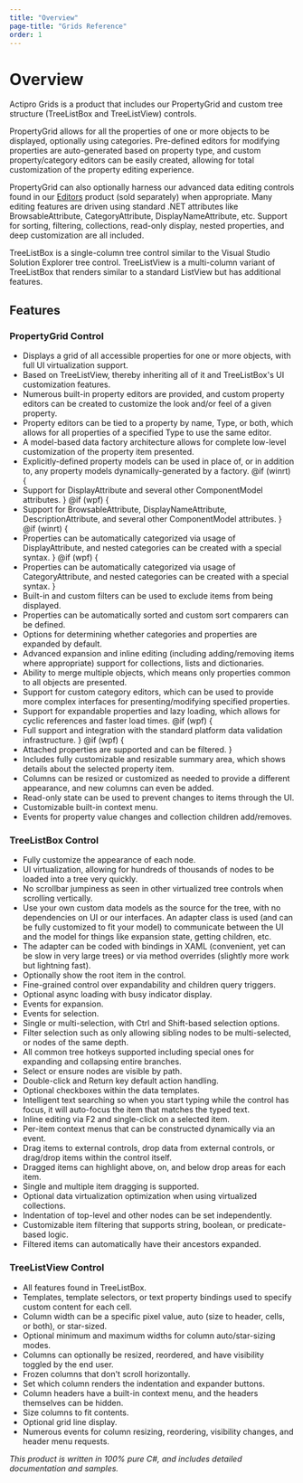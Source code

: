 ```yaml
---
title: "Overview"
page-title: "Grids Reference"
order: 1
---
```

# Overview

Actipro Grids is a product that includes our PropertyGrid and custom tree structure (TreeListBox and TreeListView) controls.

PropertyGrid allows for all the properties of one or more objects to be displayed, optionally using categories.  Pre-defined editors for modifying properties are auto-generated based on property type, and custom property/category editors can be easily created, allowing for total customization of the property editing experience.

PropertyGrid can also optionally harness our advanced data editing controls found in our [Editors](../editors/index.md) product (sold separately) when appropriate.  Many editing features are driven using standard .NET attributes like BrowsableAttribute, CategoryAttribute, DisplayNameAttribute, etc.  Support for sorting, filtering, collections, read-only display, nested properties, and deep customization are all included.

TreeListBox is a single-column tree control similar to the Visual Studio Solution Explorer tree control.  TreeListView is a multi-column variant of TreeListBox that renders similar to a standard ListView but has additional features.

## Features

### PropertyGrid Control

- Displays a grid of all accessible properties for one or more objects, with full UI virtualization support.
- Based on TreeListView, thereby inheriting all of it and TreeListBox's UI customization features.
- Numerous built-in property editors are provided, and custom property editors can be created to customize the look and/or feel of a given property.
- Property editors can be tied to a property by name, Type, or both, which allows for all properties of a specified Type to use the same editor.
- A model-based data factory architecture allows for complete low-level customization of the property item presented.
- Explicitly-defined property models can be used in place of, or in addition to, any property models dynamically-generated by a factory.
@if (winrt) {
- Support for DisplayAttribute and several other ComponentModel attributes.
}
@if (wpf) {
- Support for BrowsableAttribute, DisplayNameAttribute, DescriptionAttribute, and several other ComponentModel attributes.
}
@if (winrt) {
- Properties can be automatically categorized via usage of DisplayAttribute, and nested categories can be created with a special syntax.
}
@if (wpf) {
- Properties can be automatically categorized via usage of CategoryAttribute, and nested categories can be created with a special syntax.
}
- Built-in and custom filters can be used to exclude items from being displayed.
- Properties can be automatically sorted and custom sort comparers can be defined.
- Options for determining whether categories and properties are expanded by default.
- Advanced expansion and inline editing (including adding/removing items where appropriate) support for collections, lists and dictionaries.
- Ability to merge multiple objects, which means only properties common to all objects are presented.
- Support for custom category editors, which can be used to provide more complex interfaces for presenting/modifying specified properties.
- Support for expandable properties and lazy loading, which allows for cyclic references and faster load times.
@if (wpf) {
- Full support and integration with the standard platform data validation infrastructure.
}
@if (wpf) {
- Attached properties are supported and can be filtered.
}
- Includes fully customizable and resizable summary area, which shows details about the selected property item.
- Columns can be resized or customized as needed to provide a different appearance, and new columns can even be added.
- Read-only state can be used to prevent changes to items through the UI.
- Customizable built-in context menu.
- Events for property value changes and collection children add/removes.

### TreeListBox Control

- Fully customize the appearance of each node.
- UI virtualization, allowing for hundreds of thousands of nodes to be loaded into a tree very quickly.
- No scrollbar jumpiness as seen in other virtualized tree controls when scrolling vertically.
- Use your own custom data models as the source for the tree, with no dependencies on UI or our interfaces.  An adapter class is used (and can be fully customized to fit your model) to communicate between the UI and the model for things like expansion state, getting children, etc.
- The adapter can be coded with bindings in XAML (convenient, yet can be slow in very large trees) or via method overrides (slightly more work but lightning fast).
- Optionally show the root item in the control.
- Fine-grained control over expandability and children query triggers.
- Optional async loading with busy indicator display.
- Events for expansion.
- Events for selection.
- Single or multi-selection, with Ctrl and Shift-based selection options.
- Filter selection such as only allowing sibling nodes to be multi-selected, or nodes of the same depth.
- All common tree hotkeys supported including special ones for expanding and collapsing entire branches.
- Select or ensure nodes are visible by path.
- Double-click and Return key default action handling.
- Optional checkboxes within the data templates.
- Intelligent text searching so when you start typing while the control has focus, it will auto-focus the item that matches the typed text.
- Inline editing via F2 and single-click on a selected item.
- Per-item context menus that can be constructed dynamically via an event.
- Drag items to external controls, drop data from external controls, or drag/drop items within the control itself.
- Dragged items can highlight above, on, and below drop areas for each item.
- Single and multiple item dragging is supported.
- Optional data virtualization optimization when using virtualized collections.
- Indentation of top-level and other nodes can be set independently.
- Customizable item filtering that supports string, boolean, or predicate-based logic.
- Filtered items can automatically have their ancestors expanded.

### TreeListView Control

- All features found in TreeListBox.
- Templates, template selectors, or text property bindings used to specify custom content for each cell.
- Column width can be a specific pixel value, auto (size to header, cells, or both), or star-sized.
- Optional minimum and maximum widths for column auto/star-sizing modes.
- Columns can optionally be resized, reordered, and have visibility toggled by the end user.
- Frozen columns that don't scroll horizontally.
- Set which column renders the indentation and expander buttons.
- Column headers have a built-in context menu, and the headers themselves can be hidden.
- Size columns to fit contents.
- Optional grid line display.
- Numerous events for column resizing, reordering, visibility changes, and header menu requests.

*This product is written in 100% pure C#, and includes detailed documentation and samples.*
